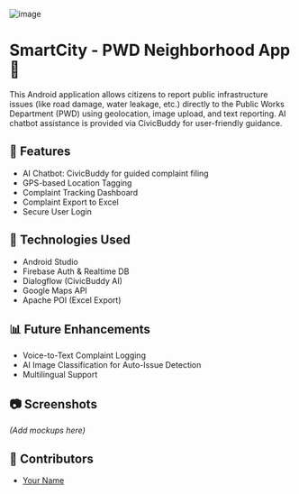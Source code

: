 ![image](https://github.com/user-attachments/assets/bb0c7fe8-b9a0-415b-8048-fd400467475a)
# SmartCity - PWD Neighborhood App 🚀

This Android application allows citizens to report public infrastructure issues (like road damage, water leakage, etc.) directly to the Public Works Department (PWD) using geolocation, image upload, and text reporting. AI chatbot assistance is provided via CivicBuddy for user-friendly guidance.

## 🌟 Features
- AI Chatbot: CivicBuddy for guided complaint filing
- GPS-based Location Tagging
- Complaint Tracking Dashboard
- Complaint Export to Excel
- Secure User Login

## 📱 Technologies Used
- Android Studio
- Firebase Auth & Realtime DB
- Dialogflow (CivicBuddy AI)
- Google Maps API
- Apache POI (Excel Export)

## 📊 Future Enhancements
- Voice-to-Text Complaint Logging
- AI Image Classification for Auto-Issue Detection
- Multilingual Support

## 📷 Screenshots
*(Add mockups here)*

## 🧠 Contributors
- [Your Name](https://linkedin.com/in/yourprofile)

